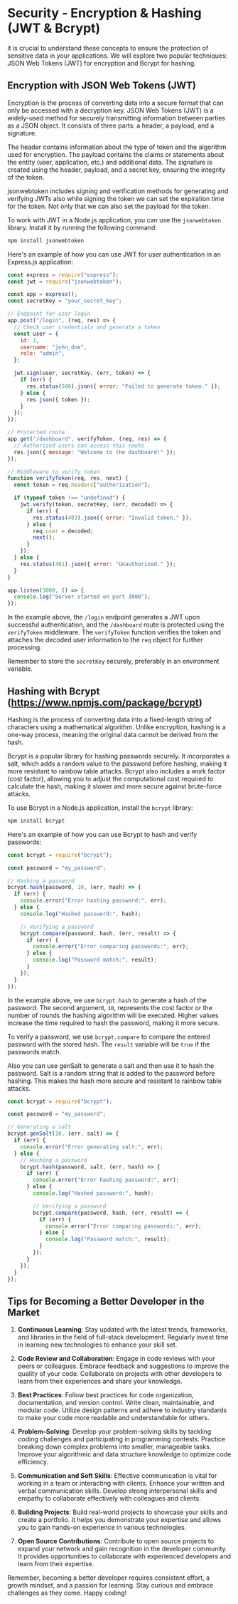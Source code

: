 # Security - Encryption & Hashing (JWT & Bcrypt)

it is crucial to understand these concepts to ensure the protection of sensitive data in your applications. We will explore two popular techniques: JSON Web Tokens (JWT) for encryption and Bcrypt for hashing.

## Encryption with JSON Web Tokens (JWT)

Encryption is the process of converting data into a secure format that can only be accessed with a decryption key. JSON Web Tokens (JWT) is a widely-used method for securely transmitting information between parties as a JSON object. It consists of three parts: a header, a payload, and a signature.

The header contains information about the type of token and the algorithm used for encryption. The payload contains the claims or statements about the entity (user, application, etc.) and additional data. The signature is created using the header, payload, and a secret key, ensuring the integrity of the token.

jsonwebtoken includes signing and verification methods for generating and verifying JWTs also while signing the token we can set the expiration time for the token. Not only that we can also set the payload for the token.

To work with JWT in a Node.js application, you can use the `jsonwebtoken` library. Install it by running the following command:

```bash
npm install jsonwebtoken
```

Here's an example of how you can use JWT for user authentication in an Express.js application:

```javascript
const express = require("express");
const jwt = require("jsonwebtoken");

const app = express();
const secretKey = "your_secret_key";

// Endpoint for user login
app.post("/login", (req, res) => {
  // Check user credentials and generate a token
  const user = {
    id: 1,
    username: "john_doe",
    role: "admin",
  };

  jwt.sign(user, secretKey, (err, token) => {
    if (err) {
      res.status(500).json({ error: "Failed to generate token." });
    } else {
      res.json({ token });
    }
  });
});

// Protected route
app.get("/dashboard", verifyToken, (req, res) => {
  // Authorized users can access this route
  res.json({ message: "Welcome to the dashboard!" });
});

// Middleware to verify token
function verifyToken(req, res, next) {
  const token = req.headers["authorization"];

  if (typeof token !== "undefined") {
    jwt.verify(token, secretKey, (err, decoded) => {
      if (err) {
        res.status(403).json({ error: "Invalid token." });
      } else {
        req.user = decoded;
        next();
      }
    });
  } else {
    res.status(401).json({ error: "Unauthorized." });
  }
}

app.listen(3000, () => {
  console.log("Server started on port 3000");
});
```

In the example above, the `/login` endpoint generates a JWT upon successful authentication, and the `/dashboard` route is protected using the `verifyToken` middleware. The `verifyToken` function verifies the token and attaches the decoded user information to the `req` object for further processing.

Remember to store the `secretKey` securely, preferably in an environment variable.

## Hashing with Bcrypt (https://www.npmjs.com/package/bcrypt)

Hashing is the process of converting data into a fixed-length string of characters using a mathematical algorithm. Unlike encryption, hashing is a one-way process, meaning the original data cannot be derived from the hash.

Bcrypt is a popular library for hashing passwords securely. It incorporates a salt, which adds a random value to the password before hashing, making it more resistant to rainbow table attacks. Bcrypt also includes a work factor (cost factor), allowing you to adjust the computational cost required to calculate the hash, making it slower and more secure against brute-force attacks.

To use Bcrypt in a Node.js application, install the `bcrypt` library:

```bash
npm install bcrypt
```

Here's an example of how you can use Bcrypt to hash and verify passwords:

```javascript
const bcrypt = require("bcrypt");

const password = "my_password";

// Hashing a password
bcrypt.hash(password, 10, (err, hash) => {
  if (err) {
    console.error("Error hashing password:", err);
  } else {
    console.log("Hashed password:", hash);

    // Verifying a password
    bcrypt.compare(password, hash, (err, result) => {
      if (err) {
        console.error("Error comparing passwords:", err);
      } else {
        console.log("Password match:", result);
      }
    });
  }
});
```

In the example above, we use `bcrypt.hash` to generate a hash of the password. The second argument, `10`, represents the cost factor or the number of rounds the hashing algorithm will be executed. Higher values increase the time required to hash the password, making it more secure.

To verify a password, we use `bcrypt.compare` to compare the entered password with the stored hash. The `result` variable will be `true` if the passwords match.

Also you can use genSalt to generate a salt and then use it to hash the password. Salt is a random string that is added to the password before hashing. This makes the hash more secure and resistant to rainbow table attacks.

```javascript
const bcrypt = require("bcrypt");

const password = "my_password";

// Generating a salt
bcrypt.genSalt(10, (err, salt) => {
  if (err) {
    console.error("Error generating salt:", err);
  } else {
    // Hashing a password
    bcrypt.hash(password, salt, (err, hash) => {
      if (err) {
        console.error("Error hashing password:", err);
      } else {
        console.log("Hashed password:", hash);

        // Verifying a password
        bcrypt.compare(password, hash, (err, result) => {
          if (err) {
            console.error("Error comparing passwords:", err);
          } else {
            console.log("Password match:", result);
          }
        });
      }
    });
  }
});
```


## Tips for Becoming a Better Developer in the Market

1. **Continuous Learning**: Stay updated with the latest trends, frameworks, and libraries in the field of full-stack development. Regularly invest time in learning new technologies to enhance your skill set.

2. **Code Review and Collaboration**: Engage in code reviews with your peers or colleagues. Embrace feedback and suggestions to improve the quality of your code. Collaborate on projects with other developers to learn from their experiences and share your knowledge.

3. **Best Practices**: Follow best practices for code organization, documentation, and version control. Write clean, maintainable, and modular code. Utilize design patterns and adhere to industry standards to make your code more readable and understandable for others.

4. **Problem-Solving**: Develop your problem-solving skills by tackling coding challenges and participating in programming contests. Practice breaking down complex problems into smaller, manageable tasks. Improve your algorithmic and data structure knowledge to optimize code efficiency.

5. **Communication and Soft Skills**: Effective communication is vital for working in a team or interacting with clients. Enhance your written and verbal communication skills. Develop strong interpersonal skills and empathy to collaborate effectively with colleagues and clients.

6. **Building Projects**: Build real-world projects to showcase your skills and create a portfolio. It helps you demonstrate your expertise and allows you to gain hands-on experience in various technologies.

7. **Open Source Contributions**: Contribute to open source projects to expand your network and gain recognition in the developer community. It provides opportunities to collaborate with experienced developers and learn from their expertise.

Remember, becoming a better developer requires consistent effort, a growth mindset, and a passion for learning. Stay curious and embrace challenges as they come. Happy coding!
